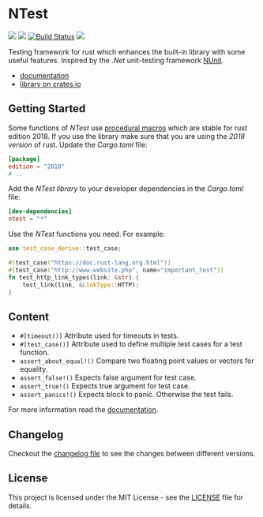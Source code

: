 # NTest

[![](http://meritbadge.herokuapp.com/ntest)](https://crates.io/crates/ntest)
[![](https://badgen.net/crates/d/ntest)](https://crates.io/crates/ntest)
[![Build Status](https://gitlab.com/becheran/ntest_ci/badges/master/pipeline.svg)](https://gitlab.com/becheran/ntest_ci/pipelines)
[![](https://img.shields.io/badge/License-MIT-yellow.svg)](https://opensource.org/licenses/MIT)

Testing framework for rust which enhances the built-in library with some useful features. Inspired by the *.Net* unit-testing framework [NUnit](https://github.com/nunit/nunit).

- [documentation](https://docs.rs/ntest/)
- [library on crates.io](https://crates.io/crates/ntest)

## Getting Started

Some functions of *NTest* use [procedural macros](https://doc.rust-lang.org/reference/procedural-macros.html) which are stable for rust edition 2018.
If you use the library make sure that you are using the *2018 version* of rust. Update the *Cargo.toml* file:

```toml
[package]
edition = "2018"
# ..
```

Add the *NTest library* to your developer dependencies in the *Cargo.toml* file:

```toml
[dev-dependencies]
ntest = "*"
```

Use the *NTest* functions you need. For example:

```rust
use test_case_derive::test_case;

#[test_case("https://doc.rust-lang.org.html")]
#[test_case("http://www.website.php", name="important_test")]
fn test_http_link_types(link: &str) {
    test_link(link, &LinkType::HTTP);
}
```

## Content

- `#[timeout()]` Attribute used for timeouts in tests.
- `#[test_case()]` Attribute used to define multiple test cases for a test function.
- `assert_about_equal!()` Compare two floating point values or vectors for equality.
- `assert_false!()` Expects false argument for test case.
- `assert_true!()` Expects true argument for test case.
- `assert_panics!()` Expects block to panic. Otherwise the test fails.

For more information read the [documentation](https://docs.rs/ntest/).

## Changelog

Checkout the [changelog file](https://github.com/becheran/ntest/blob/master/CHANGELOG.md) to see the changes between different versions.

## License

This project is licensed under the MIT License - see the [LICENSE](https://github.com/becheran/ntest/blob/master/LICENSE) file for details.
